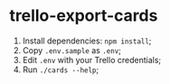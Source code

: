 # trello-export-cards

1. Install dependencies: `npm install`;
1. Copy `.env.sample` as `.env`;
1. Edit `.env` with your Trello credentials;
1. Run `./cards --help`;
